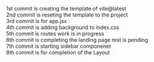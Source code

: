 1st commit is creating the template of vite@latest <br>
2nd commit is reseting the template to the project <br>
3rd commit is for app.jsx <br>
4th commit is adding background to index.css<br>
5th commit is routes work is in progress<br>
6th commit is completing the landing page rest is pending<br>
7th commit is starting sidebar componenet<br>
8th commit is for completion of the Layout<br>

